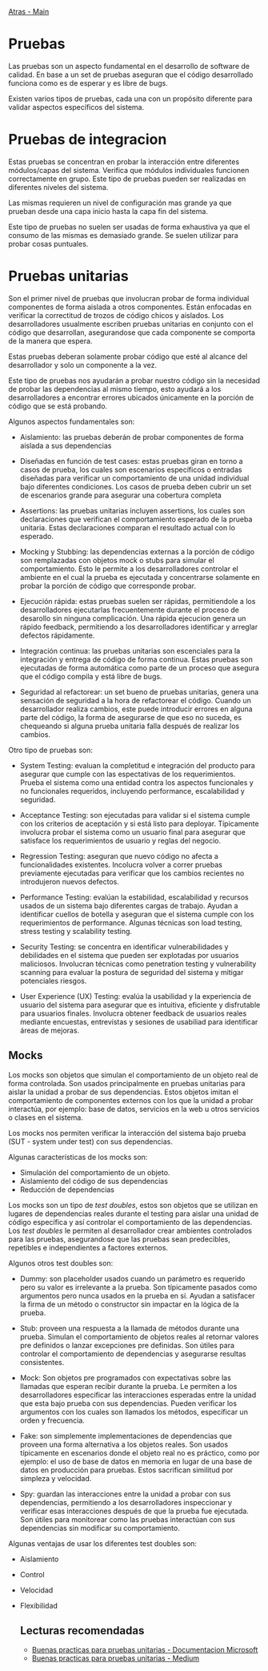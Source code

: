 [Atras - Main](https://github.com/IngSoft-DA2/DA2-Tecnologia)

# Pruebas

Las pruebas son un aspecto fundamental en el desarrollo de software de calidad. En base a un set de pruebas aseguran que el código desarrollado funciona como es de esperar y es libre de bugs.

Existen varios tipos de pruebas, cada una con un propósito diferente para validar aspectos específicos del sistema.

# Pruebas de integracion

Estas pruebas se concentran en probar la interacción entre diferentes módulos/capas del sistema. Verifica que módulos individuales funcionen correctamente en grupo. Este tipo de pruebas pueden ser realizadas en diferentes niveles del sistema.

Las mismas requieren un nivel de configuración mas grande ya que prueban desde una capa inicio hasta la capa fin del sistema.

Este tipo de pruebas no suelen ser usadas de forma exhaustiva ya que el consumo de las mismas es demasiado grande. Se suelen utilizar para probar cosas puntuales.

# Pruebas unitarias

Son el primer nivel de pruebas que involucran probar de forma individual componentes de forma aislada a otros componentes. Están enfocadas en verificar la correctitud de trozos de código chicos y aislados. Los desarrolladores usualmente escriben pruebas unitarias en conjunto con el código que desarrollan, asegurandose que cada componente se comporta de la manera que espera.

Estas pruebas deberan solamente probar código que esté al alcance del desarrollador y solo un componente a la vez.

Este tipo de pruebas nos ayudarán a probar nuestro código sin la necesidad de probar las dependencias al mismo tiempo, esto ayudará a los desarrolladores a encontrar errores ubicados únicamente en la porción de código que se está probando.

Algunos aspectos fundamentales son:

- Aislamiento: las pruebas deberán de probar componentes de forma aislada a sus dependencias

- Diseñadas en función de test cases: estas pruebas giran en torno a casos de prueba, los cuales son escenarios específicos o entradas diseñadas para verificar un comportamiento de una unidad individual bajo diferentes condiciones. Los casos de prueba deben cubrir un set de escenarios grande para asegurar una cobertura completa

- Assertions: las pruebas unitarias incluyen assertions, los cuales son declaraciones que verifican el comportamiento esperado de la prueba unitaria. Estas declaraciones comparan el resultado actual con lo esperado.

- Mocking y Stubbing: las dependencias externas a la porción de código son remplazadas con objetos mock o stubs para simular el comportamiento. Esto le permite a los desarrolladores controlar el ambiente en el cual la prueba es ejecutada y concentrarse solamente en probar la porción de código que corresponde probar.

- Ejecución rápida: estas pruebas suelen ser rápidas, permitiendole a los desarrolladores ejecutarlas frecuentemente durante el proceso de desarollo sin ninguna complicación. Una rápida ejecucion genera un rápido feedback, permitiendo a los desarrolladores identificar y arreglar defectos rápidamente.

- Integración continua: las pruebas unitarias son escenciales para la integración y entrega de código de forma continua. Estas pruebas son ejecutadas de forma automática como parte de un proceso que asegura que el código compila y está libre de bugs.

- Seguridad al refactorear: un set bueno de pruebas unitarias, genera una sensación de seguridad a la hora de refactorear el código. Cuando un desarrollador realiza cambios, este puede introducir errores en alguna parte del código, la forma de asegurarse de que eso no suceda, es chequeando si alguna prueba unitaria falla después de realizar los cambios.

Otro tipo de pruebas son:
- System Testing: evaluan la completitud e integración del producto para asegurar que cumple con las espectativas de los requerimientos. Prueba el sistema como una entidad contra los aspectos funcionales y no funcionales requeridos, incluyendo performance, escalabilidad y seguridad.

- Acceptance Testing: son ejecutadas para validar si el sistema cumple con los criterios de aceptación y si está listo para deployar. Típicamente involucra probar el sistema como un usuario final para asegurar que satisface los requerimientos de usuario y reglas del negocio.

- Regression Testing: aseguran que nuevo código no afecta a funcionalidades existentes. Incolucra volver a correr pruebas previamente ejecutadas para verificar que los cambios recientes no introdujeron nuevos defectos.

- Performance Testing: evalúan la estabilidad, escalabilidad y recursos usados de un sistema bajo diferentes cargas de trabajo. Ayudan a identificar cuellos de botella y aseguran que el sistema cumple con los requerimientos de performance. Algunas técnicas son load testing, stress testing y scalability testing.

- Security Testing: se concentra en identificar vulnerabilidades y debilidades en el sistema que pueden ser explotadas por usuarios maliciosos. Involucran técnicas como penetration testing y vulnerability scanning para evaluar la postura de seguridad del sistema y mitigar potenciales riesgos.

- User Experience (UX) Testing: evalúa la usabilidad y la experiencia de usuario del sistema para asegurar que es intuitiva, eficiente y disfrutable para usuarios finales. Involucra obtener feedback de usuarios reales mediante encuestas, entrevistas y sesiones de usabiliad para identificar áreas de mejoras.

## Mocks

Los mocks son objetos que simulan el comportamiento de un objeto real de forma controlada. Son usados principalmente en pruebas unitarias para aislar la unidad a probar de sus dependencias. Estos objetos imitan el comportamiento de componentes externos con los que la unidad a probar interactúa, por ejemplo: base de datos, servicios en la web u otros servicios o clases en el sistema.

Los mocks nos permiten verificar la interacción del sistema bajo prueba (SUT - system under test) con sus dependencias.

Algunas características de los mocks son:

- Simulación del comportamiento de un objeto.
- Aislamiento del código de sus dependencias
- Reducción de dependencias

Los mocks son un tipo de *test doubles*, estos son objetos que se utilizan en lugares de dependencias reales durante el testing para aislar una unidad de código específica y así controlar el comportamiento de las dependencias. Los *test doubles* le permiten al desarrollador crear ambientes controlados para las pruebas, asegurandose que las pruebas sean predecibles, repetibles e independientes a factores externos.

Algunos otros test doubles son:

- Dummy: son placeholder usados cuando un parámetro es requerido pero su valor es irrelevante a la prueba. Son típicamente pasados como argumentos pero nunca usados en la prueba en sí. Ayudan a satisfacer la firma de un método o constructor sin impactar en la lógica de la prueba.

- Stub: proveen una respuesta a la llamada de métodos durante una prueba. Simulan el comportamiento de objetos reales al retornar valores pre definidos o lanzar excepciones pre definidas. Son útiles para controlar el comportamiento de dependencias y asegurarse resultas consistentes.

- Mock: Son objetos pre programados con expectativas sobre las llamadas que esperan recibir durante la prueba. Le permiten a los desarrolladores especificar las interacciones esperadas entre la unidad que esta bajo prueba con sus dependencias. Pueden verificar los argumentos con los cuales son llamados los métodos, específicar un orden y frecuencia.

- Fake: son simplemente implementaciones de dependencias que proveen una forma alternativa a los objetos reales. Son usados típicamente en escenarios donde el objeto real no es práctico, como por ejemplo: el uso de base de datos en memoria en lugar de una base de datos en producción para pruebas. Estos sacrifican similitud por simpleza y velocidad.

- Spy: guardan las interacciones entre la unidad a probar con sus dependencias, permitiendo a los desarrolladores inspeccionar y verificar esas interacciones después de que la prueba fue ejecutada. Son útiles para monitorear como las pruebas interactúan con sus dependencias sin modificar su comportamiento.

Algunas ventajas de usar los diferentes test doubles son:

- Aislamiento
- Control
- Velocidad
- Flexibilidad

  ## Lecturas recomendadas
  - [Buenas practicas para pruebas unitarias - Documentacion Microsoft](https://learn.microsoft.com/en-us/dotnet/core/testing/unit-testing-best-practices)
  - [Buenas practicas para pruebas unitarias - Medium](https://medium.com/@kaanfurkanc/unit-testing-best-practices-3a8b0ddd88b5)
